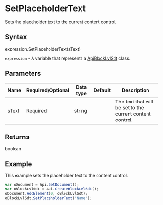 # SetPlaceholderText

Sets the placeholder text to the current content control.

## Syntax

expression.SetPlaceholderText(sText);

`expression` - A variable that represents a [ApiBlockLvlSdt](../ApiBlockLvlSdt.md) class.

## Parameters

| **Name** | **Required/Optional** | **Data type** | **Default** | **Description** |
| ------------- | ------------- | ------------- | ------------- | ------------- |
| sText | Required | string |  | The text that will be set to the current content control. |

## Returns

boolean

## Example

This example sets the placeholder text to the content control.

```javascript
var oDocument = Api.GetDocument();
var oBlockLvlSdt = Api.CreateBlockLvlSdt();
oDocument.AddElement(0, oBlockLvlSdt);
oBlockLvlSdt.SetPlaceholderText("Name");
```
